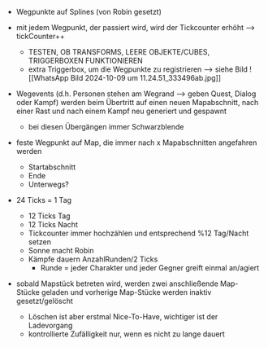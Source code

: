 - Wegpunkte auf Splines (von Robin gesetzt)
- mit jedem Wegpunkt, der passiert wird, wird der Tickcounter erhöht --> tickCounter++
	- TESTEN, OB TRANSFORMS, LEERE OBJEKTE/CUBES, TRIGGERBOXEN FUNKTIONIEREN
	- extra Triggerbox, um die Wegpunkte zu registrieren --> siehe Bild ![[WhatsApp Bild 2024-10-09 um 11.24.51_333496ab.jpg]]
- Wegevents (d.h. Personen stehen am Wegrand --> geben Quest, Dialog oder Kampf) werden beim Übertritt auf einen neuen Mapabschnitt, nach einer Rast und nach einem Kampf neu generiert und gespawnt
	- bei diesen Übergängen immer Schwarzblende
- feste Wegpunkt auf Map, die immer nach x Mapabschnitten angefahren werden
	- Startabschnitt
	- Ende
	- Unterwegs?

- 24 Ticks = 1 Tag
	- 12 Ticks Tag
	- 12 Ticks Nacht
	- Tickcounter immer hochzählen und entsprechend %12 Tag/Nacht setzen
	- Sonne macht Robin
	- Kämpfe dauern AnzahlRunden/2 Ticks
		- Runde = jeder Charakter und jeder Gegner greift einmal an/agiert

- sobald Mapstück betreten wird, werden zwei anschließende Map-Stücke geladen und vorherige Map-Stücke werden inaktiv gesetzt/gelöscht
	- Löschen ist aber erstmal Nice-To-Have, wichtiger ist der Ladevorgang
	- kontrollierte Zufälligkeit nur, wenn es nicht zu lange dauert
